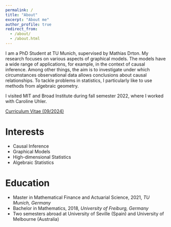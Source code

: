 ```yaml
---
permalink: /
title: "About"
excerpt: "About me"
author_profile: true
redirect_from: 
  - /about/
  - /about.html
---
```


I am a PhD Student at TU Munich, supervised by Mathias Drton. My research focuses on various aspects of graphical models. The models have a wide range of applications, for example, in the context of causal inference. Among other things, the aim is to investigate under which circumstances observational data allows conclusions about causal relationships. To tackle problems in statistics, I particularly like to use methods from algebraic geometry.

I visited MIT and Broad Institute during fall semester 2022, where I worked with Caroline Uhler.

[Curriculum Vitae (09/2024)](https://nilssturma.github.io/files/cv.pdf)

Interests
======
* Causal Inference
* Graphical Models
* High-dimensional Statistics
* Algebraic Statistics

Education
======
* Master in Mathematical Finance and Actuarial Science, 2021, *TU Munich, Germany*
* Bachelor in Mathematics, 2018, *University of Freiburg, Germany*
* Two semesters abroad at University of Seville (Spain) and University of Melbourne (Australia)
